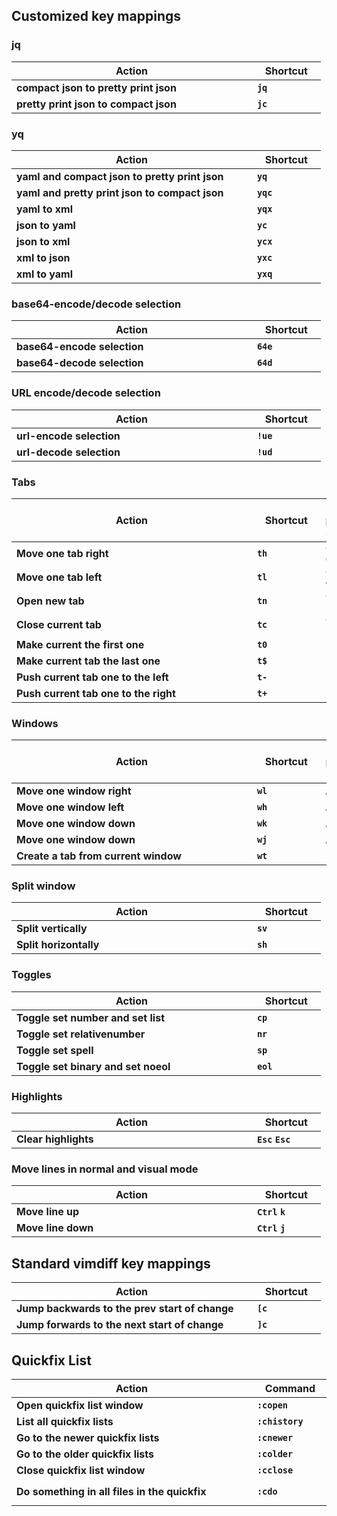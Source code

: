 ## Customized key mappings
### jq
|&nbsp;&nbsp;&nbsp;&nbsp;&nbsp;&nbsp;&nbsp;&nbsp;&nbsp;&nbsp;&nbsp;&nbsp;&nbsp;&nbsp;&nbsp;&nbsp;&nbsp;&nbsp;&nbsp;&nbsp;&nbsp;&nbsp;&nbsp;&nbsp;&nbsp;&nbsp;&nbsp;&nbsp;&nbsp;&nbsp;&nbsp;&nbsp;&nbsp;&nbsp;&nbsp;&nbsp;&nbsp;Action&nbsp;&nbsp;&nbsp;&nbsp;&nbsp;&nbsp;&nbsp;&nbsp;&nbsp;&nbsp;&nbsp;&nbsp;&nbsp;&nbsp;&nbsp;&nbsp;&nbsp;&nbsp;&nbsp;&nbsp;&nbsp;&nbsp;&nbsp;&nbsp;&nbsp;&nbsp;&nbsp;&nbsp;&nbsp;&nbsp;&nbsp;&nbsp;&nbsp;&nbsp;&nbsp;&nbsp;&nbsp;|&nbsp;&nbsp;&nbsp;Shortcut&nbsp;&nbsp;&nbsp;|
|---|---|
|**compact json to pretty print json**|**`jq`**|
|**pretty print json to compact json**|**`jc`**|
### yq
|&nbsp;&nbsp;&nbsp;&nbsp;&nbsp;&nbsp;&nbsp;&nbsp;&nbsp;&nbsp;&nbsp;&nbsp;&nbsp;&nbsp;&nbsp;&nbsp;&nbsp;&nbsp;&nbsp;&nbsp;&nbsp;&nbsp;&nbsp;&nbsp;&nbsp;&nbsp;&nbsp;&nbsp;&nbsp;&nbsp;&nbsp;&nbsp;&nbsp;&nbsp;&nbsp;&nbsp;&nbsp;Action&nbsp;&nbsp;&nbsp;&nbsp;&nbsp;&nbsp;&nbsp;&nbsp;&nbsp;&nbsp;&nbsp;&nbsp;&nbsp;&nbsp;&nbsp;&nbsp;&nbsp;&nbsp;&nbsp;&nbsp;&nbsp;&nbsp;&nbsp;&nbsp;&nbsp;&nbsp;&nbsp;&nbsp;&nbsp;&nbsp;&nbsp;&nbsp;&nbsp;&nbsp;&nbsp;&nbsp;&nbsp;|&nbsp;&nbsp;&nbsp;Shortcut&nbsp;&nbsp;&nbsp;|
|---|---|
|**yaml and compact json to pretty print json**|**`yq`**|
|**yaml and pretty print json to compact json**|**`yqc`**|
|**yaml to xml**|**`yqx`**|
|**json to yaml**|**`yc`**|
|**json to xml**|**`ycx`**|
|**xml to json**|**`yxc`**|
|**xml to yaml**|**`yxq`**|
### base64-encode/decode selection
|&nbsp;&nbsp;&nbsp;&nbsp;&nbsp;&nbsp;&nbsp;&nbsp;&nbsp;&nbsp;&nbsp;&nbsp;&nbsp;&nbsp;&nbsp;&nbsp;&nbsp;&nbsp;&nbsp;&nbsp;&nbsp;&nbsp;&nbsp;&nbsp;&nbsp;&nbsp;&nbsp;&nbsp;&nbsp;&nbsp;&nbsp;&nbsp;&nbsp;&nbsp;&nbsp;&nbsp;&nbsp;Action&nbsp;&nbsp;&nbsp;&nbsp;&nbsp;&nbsp;&nbsp;&nbsp;&nbsp;&nbsp;&nbsp;&nbsp;&nbsp;&nbsp;&nbsp;&nbsp;&nbsp;&nbsp;&nbsp;&nbsp;&nbsp;&nbsp;&nbsp;&nbsp;&nbsp;&nbsp;&nbsp;&nbsp;&nbsp;&nbsp;&nbsp;&nbsp;&nbsp;&nbsp;&nbsp;&nbsp;&nbsp;|&nbsp;&nbsp;&nbsp;Shortcut&nbsp;&nbsp;&nbsp;|
|---|---|
|**base64-encode selection**|**`64e`**|
|**base64-decode selection**|**`64d`**|
### URL encode/decode selection
|&nbsp;&nbsp;&nbsp;&nbsp;&nbsp;&nbsp;&nbsp;&nbsp;&nbsp;&nbsp;&nbsp;&nbsp;&nbsp;&nbsp;&nbsp;&nbsp;&nbsp;&nbsp;&nbsp;&nbsp;&nbsp;&nbsp;&nbsp;&nbsp;&nbsp;&nbsp;&nbsp;&nbsp;&nbsp;&nbsp;&nbsp;&nbsp;&nbsp;&nbsp;&nbsp;&nbsp;&nbsp;Action&nbsp;&nbsp;&nbsp;&nbsp;&nbsp;&nbsp;&nbsp;&nbsp;&nbsp;&nbsp;&nbsp;&nbsp;&nbsp;&nbsp;&nbsp;&nbsp;&nbsp;&nbsp;&nbsp;&nbsp;&nbsp;&nbsp;&nbsp;&nbsp;&nbsp;&nbsp;&nbsp;&nbsp;&nbsp;&nbsp;&nbsp;&nbsp;&nbsp;&nbsp;&nbsp;&nbsp;&nbsp;|&nbsp;&nbsp;&nbsp;Shortcut&nbsp;&nbsp;&nbsp;|
|---|---|
|**url-encode selection**|**`!ue`**|
|**url-decode selection**|**`!ud`**|
### Tabs
|&nbsp;&nbsp;&nbsp;&nbsp;&nbsp;&nbsp;&nbsp;&nbsp;&nbsp;&nbsp;&nbsp;&nbsp;&nbsp;&nbsp;&nbsp;&nbsp;&nbsp;&nbsp;&nbsp;&nbsp;&nbsp;&nbsp;&nbsp;&nbsp;&nbsp;&nbsp;&nbsp;&nbsp;&nbsp;&nbsp;&nbsp;&nbsp;&nbsp;&nbsp;&nbsp;&nbsp;&nbsp;Action&nbsp;&nbsp;&nbsp;&nbsp;&nbsp;&nbsp;&nbsp;&nbsp;&nbsp;&nbsp;&nbsp;&nbsp;&nbsp;&nbsp;&nbsp;&nbsp;&nbsp;&nbsp;&nbsp;&nbsp;&nbsp;&nbsp;&nbsp;&nbsp;&nbsp;&nbsp;&nbsp;&nbsp;&nbsp;&nbsp;&nbsp;&nbsp;&nbsp;&nbsp;&nbsp;&nbsp;&nbsp;|&nbsp;&nbsp;&nbsp;Shortcut&nbsp;&nbsp;&nbsp;|&nbsp;Not putty save&nbsp;|
|---|---|---|
|**Move one tab right**|**`th`**|**`Ctrl`** **`⇒`**|
|**Move one tab left**|**`tl`**|**`Ctrl`** **`⇐`**|
|**Open new tab**|**`tn`**|**`Ctrl`** **`⇑`**|
|**Close current tab**|**`tc`**|**`Ctrl`** **`⇓`**|
|**Make current the first one**|**`t0`**|&nbsp;|
|**Make current tab the last one**|**`t$`**||&nbsp;|
|**Push current tab one to the left**|**`t-`**|&nbsp;|
|**Push current tab one to the right**|**`t+`**|&nbsp;|
### Windows
|&nbsp;&nbsp;&nbsp;&nbsp;&nbsp;&nbsp;&nbsp;&nbsp;&nbsp;&nbsp;&nbsp;&nbsp;&nbsp;&nbsp;&nbsp;&nbsp;&nbsp;&nbsp;&nbsp;&nbsp;&nbsp;&nbsp;&nbsp;&nbsp;&nbsp;&nbsp;&nbsp;&nbsp;&nbsp;&nbsp;&nbsp;&nbsp;&nbsp;&nbsp;&nbsp;&nbsp;&nbsp;Action&nbsp;&nbsp;&nbsp;&nbsp;&nbsp;&nbsp;&nbsp;&nbsp;&nbsp;&nbsp;&nbsp;&nbsp;&nbsp;&nbsp;&nbsp;&nbsp;&nbsp;&nbsp;&nbsp;&nbsp;&nbsp;&nbsp;&nbsp;&nbsp;&nbsp;&nbsp;&nbsp;&nbsp;&nbsp;&nbsp;&nbsp;&nbsp;&nbsp;&nbsp;&nbsp;&nbsp;&nbsp;|&nbsp;&nbsp;&nbsp;Shortcut&nbsp;&nbsp;&nbsp;|&nbsp;Not putty save&nbsp;|
|---|---|---|
|**Move one window right**|**`wl`**|**`Alt`** **`⇒`**|
|**Move one window left**|**`wh`**|**`Alt`** **`⇐`**|
|**Move one window down**|**`wk`**|**`Alt`** **`⇑`**|
|**Move one window down**|**`wj`**|**`Alt`** **`⇓`**|
|**Create a tab from current window**|**`wt`**|&nbsp;|
### Split window
|&nbsp;&nbsp;&nbsp;&nbsp;&nbsp;&nbsp;&nbsp;&nbsp;&nbsp;&nbsp;&nbsp;&nbsp;&nbsp;&nbsp;&nbsp;&nbsp;&nbsp;&nbsp;&nbsp;&nbsp;&nbsp;&nbsp;&nbsp;&nbsp;&nbsp;&nbsp;&nbsp;&nbsp;&nbsp;&nbsp;&nbsp;&nbsp;&nbsp;&nbsp;&nbsp;&nbsp;&nbsp;Action&nbsp;&nbsp;&nbsp;&nbsp;&nbsp;&nbsp;&nbsp;&nbsp;&nbsp;&nbsp;&nbsp;&nbsp;&nbsp;&nbsp;&nbsp;&nbsp;&nbsp;&nbsp;&nbsp;&nbsp;&nbsp;&nbsp;&nbsp;&nbsp;&nbsp;&nbsp;&nbsp;&nbsp;&nbsp;&nbsp;&nbsp;&nbsp;&nbsp;&nbsp;&nbsp;&nbsp;&nbsp;|&nbsp;&nbsp;&nbsp;Shortcut&nbsp;&nbsp;&nbsp;|
|---|---|
|**Split vertically**|**`sv`**|
|**Split horizontally**|**`sh`**|
### Toggles
|&nbsp;&nbsp;&nbsp;&nbsp;&nbsp;&nbsp;&nbsp;&nbsp;&nbsp;&nbsp;&nbsp;&nbsp;&nbsp;&nbsp;&nbsp;&nbsp;&nbsp;&nbsp;&nbsp;&nbsp;&nbsp;&nbsp;&nbsp;&nbsp;&nbsp;&nbsp;&nbsp;&nbsp;&nbsp;&nbsp;&nbsp;&nbsp;&nbsp;&nbsp;&nbsp;&nbsp;&nbsp;Action&nbsp;&nbsp;&nbsp;&nbsp;&nbsp;&nbsp;&nbsp;&nbsp;&nbsp;&nbsp;&nbsp;&nbsp;&nbsp;&nbsp;&nbsp;&nbsp;&nbsp;&nbsp;&nbsp;&nbsp;&nbsp;&nbsp;&nbsp;&nbsp;&nbsp;&nbsp;&nbsp;&nbsp;&nbsp;&nbsp;&nbsp;&nbsp;&nbsp;&nbsp;&nbsp;&nbsp;&nbsp;|&nbsp;&nbsp;&nbsp;Shortcut&nbsp;&nbsp;&nbsp;|
|---|---|
|**Toggle set number and set list**|**`cp`**|
|**Toggle set relativenumber**|**`nr`**|
|**Toggle set spell**|**`sp`**|
|**Toggle set binary and set noeol**|**`eol`**|
### Highlights
|&nbsp;&nbsp;&nbsp;&nbsp;&nbsp;&nbsp;&nbsp;&nbsp;&nbsp;&nbsp;&nbsp;&nbsp;&nbsp;&nbsp;&nbsp;&nbsp;&nbsp;&nbsp;&nbsp;&nbsp;&nbsp;&nbsp;&nbsp;&nbsp;&nbsp;&nbsp;&nbsp;&nbsp;&nbsp;&nbsp;&nbsp;&nbsp;&nbsp;&nbsp;&nbsp;&nbsp;&nbsp;Action&nbsp;&nbsp;&nbsp;&nbsp;&nbsp;&nbsp;&nbsp;&nbsp;&nbsp;&nbsp;&nbsp;&nbsp;&nbsp;&nbsp;&nbsp;&nbsp;&nbsp;&nbsp;&nbsp;&nbsp;&nbsp;&nbsp;&nbsp;&nbsp;&nbsp;&nbsp;&nbsp;&nbsp;&nbsp;&nbsp;&nbsp;&nbsp;&nbsp;&nbsp;&nbsp;&nbsp;&nbsp;|&nbsp;&nbsp;&nbsp;Shortcut&nbsp;&nbsp;&nbsp;|
|---|---|
|**Clear highlights**|**`Esc`** **`Esc`**|

### Move lines in normal and visual mode
|&nbsp;&nbsp;&nbsp;&nbsp;&nbsp;&nbsp;&nbsp;&nbsp;&nbsp;&nbsp;&nbsp;&nbsp;&nbsp;&nbsp;&nbsp;&nbsp;&nbsp;&nbsp;&nbsp;&nbsp;&nbsp;&nbsp;&nbsp;&nbsp;&nbsp;&nbsp;&nbsp;&nbsp;&nbsp;&nbsp;&nbsp;&nbsp;&nbsp;&nbsp;&nbsp;&nbsp;&nbsp;Action&nbsp;&nbsp;&nbsp;&nbsp;&nbsp;&nbsp;&nbsp;&nbsp;&nbsp;&nbsp;&nbsp;&nbsp;&nbsp;&nbsp;&nbsp;&nbsp;&nbsp;&nbsp;&nbsp;&nbsp;&nbsp;&nbsp;&nbsp;&nbsp;&nbsp;&nbsp;&nbsp;&nbsp;&nbsp;&nbsp;&nbsp;&nbsp;&nbsp;&nbsp;&nbsp;&nbsp;&nbsp;|&nbsp;&nbsp;&nbsp;Shortcut&nbsp;&nbsp;&nbsp;|
|---|---|
|**Move line up**|**`Ctrl`** **`k`**|
|**Move line down**|**`Ctrl`** **`j`**|

## Standard vimdiff key mappings
|&nbsp;&nbsp;&nbsp;&nbsp;&nbsp;&nbsp;&nbsp;&nbsp;&nbsp;&nbsp;&nbsp;&nbsp;&nbsp;&nbsp;&nbsp;&nbsp;&nbsp;&nbsp;&nbsp;&nbsp;&nbsp;&nbsp;&nbsp;&nbsp;&nbsp;&nbsp;&nbsp;&nbsp;&nbsp;&nbsp;&nbsp;&nbsp;&nbsp;&nbsp;&nbsp;&nbsp;&nbsp;Action&nbsp;&nbsp;&nbsp;&nbsp;&nbsp;&nbsp;&nbsp;&nbsp;&nbsp;&nbsp;&nbsp;&nbsp;&nbsp;&nbsp;&nbsp;&nbsp;&nbsp;&nbsp;&nbsp;&nbsp;&nbsp;&nbsp;&nbsp;&nbsp;&nbsp;&nbsp;&nbsp;&nbsp;&nbsp;&nbsp;&nbsp;&nbsp;&nbsp;&nbsp;&nbsp;&nbsp;&nbsp;|&nbsp;&nbsp;&nbsp;Shortcut&nbsp;&nbsp;&nbsp;|
|---|---|
|**Jump backwards to the prev start of change**|**`[c`**|
|**Jump forwards to the next start of change**|**`]c`**|

## Quickfix List
|&nbsp;&nbsp;&nbsp;&nbsp;&nbsp;&nbsp;&nbsp;&nbsp;&nbsp;&nbsp;&nbsp;&nbsp;&nbsp;&nbsp;&nbsp;&nbsp;&nbsp;&nbsp;&nbsp;&nbsp;&nbsp;&nbsp;&nbsp;&nbsp;&nbsp;&nbsp;&nbsp;&nbsp;&nbsp;&nbsp;&nbsp;&nbsp;&nbsp;&nbsp;&nbsp;&nbsp;&nbsp;Action&nbsp;&nbsp;&nbsp;&nbsp;&nbsp;&nbsp;&nbsp;&nbsp;&nbsp;&nbsp;&nbsp;&nbsp;&nbsp;&nbsp;&nbsp;&nbsp;&nbsp;&nbsp;&nbsp;&nbsp;&nbsp;&nbsp;&nbsp;&nbsp;&nbsp;&nbsp;&nbsp;&nbsp;&nbsp;&nbsp;&nbsp;&nbsp;&nbsp;&nbsp;&nbsp;&nbsp;&nbsp;|&nbsp;&nbsp;&nbsp;Command&nbsp;&nbsp;&nbsp;|&nbsp;Comment&nbsp;|
|---|---|---|
|**Open quickfix list window**|**`:copen`**||
|**List all quickfix lists**|**`:chistory`**|also **`:chi`** works|
|**Go to the newer quickfix lists**|**`:cnewer`**|also **`:cnew`** works|
|**Go to the older quickfix lists**|**`:colder`**|also **`:col`** works|
|**Close quickfix list window**|**`:cclose`**|also **`:ccl`** works|
|**Do something in all files in the quickfix**|**`:cdo`**|e.g. **`:cdo s/pattern/replacement/`**|

